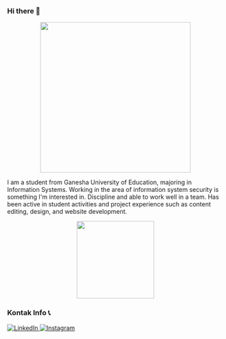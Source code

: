 ### Hi there 👋

<p align="center">
<img height="350cm" src="https://user-images.githubusercontent.com/93269134/220874775-94898f2b-c09a-46b6-bd33-eff4a71004c2.png"/>
<p>

I am a student from Ganesha University of Education, majoring in Information Systems. Working in the area of information
system security is something I'm interested in. Discipline and able to work well in a team. Has been active in student activities
and project experience such as content editing, design, and website development.

<p align="center">
  <img height="180em" src="https://github-readme-stats-eight-theta.vercel.app/api/top-langs/?username=yonand21&layout=compact&langs_count=8&theme=algolia"/>
</a>
</p>

###  Kontak Info 📞 
<p> 
  <a href="https://www.linkedin.com/in/yonanda-putra-pamungkas" target="_blank">
    <img alt="LinkedIn" src="https://img.shields.io/badge/linkedin-%230077B5.svg?&style=for-the-badge&logo=linkedin&logoColor=white" />
  </a> 
  <a href="https://www.instagram.com/ypmngks21/" target="_blank">
    <img alt="Instagram" src="https://img.shields.io/badge/instagram-%23E4405F.svg?&style=for-the-badge&logo=instagram&logoColor=white" />
  </a> 
</p>
